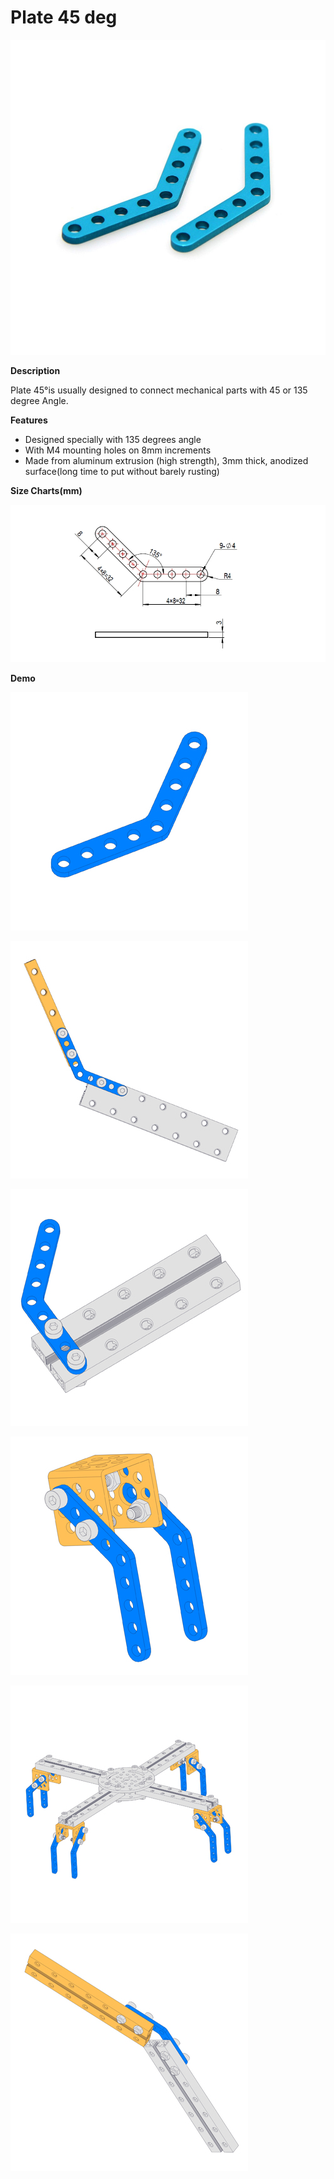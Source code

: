 # Plate 45 deg

![](../../../../.gitbook/assets/0%20%287%29.jpeg)

**Description**

Plate 45°is usually designed to connect mechanical parts with 45 or 135 degree Angle.

**Features**

* Designed specially with 135 degrees angle
* With M4 mounting holes on 8mm increments
* Made from aluminum extrusion \(high strength\), 3mm thick, anodized surface\(long time to put without barely rusting\)

**Size Charts\(mm\)**

![](../../../../.gitbook/assets/1%20%2813%29.jpeg)

**Demo**

![](../../../../.gitbook/assets/2%20%2843%29.jpeg)

![](../../../../.gitbook/assets/3%20%2814%29.jpeg)

![](../../../../.gitbook/assets/4%20%2818%29.jpeg)

![](../../../../.gitbook/assets/5%20%289%29.jpeg)

![](../../../../.gitbook/assets/6%20%2813%29.jpeg)

![](../../../../.gitbook/assets/7%20%284%29.jpeg)

